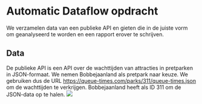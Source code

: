 # Automatic Dataflow opdracht
We verzamelen data van een publieke API en gieten die in de juiste vorm om geanalyseerd te worden en een rapport erover te schrijven.

## Data
De publieke API is een API over de wachttijden van attracties in pretparken in JSON-formaat. We nemen Bobbejaanland als pretpark naar keuze. We gebruiken dus de URL https://queue-times.com/parks/311/queue-times.json om de wachttijden te verkrijgen. Bobbejaanland heeft als ID 311 om de JSON-data op te halen.
![](json_data.png)